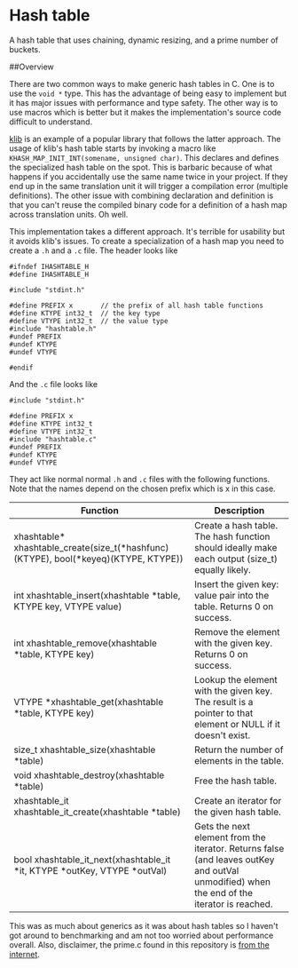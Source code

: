 Hash table
==========

A hash table that uses chaining, dynamic resizing, and a prime number of buckets.

##Overview

There are two common ways to make generic hash tables in C. One is to use the `void *` type. This has the advantage of being easy to implement but it has major issues with performance and type safety. The other way is to use macros which is better but it makes the implementation's source code difficult to understand.

[klib](https://github.com/attractivechaos/klib/) is an example of a popular library that follows the latter approach. The usage of klib's hash table starts by invoking a macro like `KHASH_MAP_INIT_INT(somename, unsigned char)`. This declares and defines the specialized hash table on the spot. This is barbaric because of what happens if you accidentally use the same name twice in your project. If they end up in the same translation unit it will trigger a compilation error (multiple definitions). The other issue with combining declaration and definition is that you can't reuse the compiled binary code for a definition of a hash map across translation units. Oh well.

This implementation takes a different approach. It's terrible for usability but it avoids klib's issues. To create a specialization of a hash map you need to create a `.h` and a `.c` file. The header looks like

    #ifndef IHASHTABLE_H
    #define IHASHTABLE_H

    #include "stdint.h"

    #define PREFIX x       // the prefix of all hash table functions
    #define KTYPE int32_t  // the key type
    #define VTYPE int32_t  // the value type
    #include "hashtable.h"
    #undef PREFIX
    #undef KTYPE
    #undef VTYPE

    #endif

And the `.c` file looks like 

    #include "stdint.h"

    #define PREFIX x
    #define KTYPE int32_t
    #define VTYPE int32_t
    #include "hashtable.c"
    #undef PREFIX
    #undef KTYPE
    #undef VTYPE

They act like normal normal `.h` and `.c` files with the following functions. Note that the names depend on the chosen prefix which is x in this case.

| Function     | Description        |
| ------------- |-------------|
| xhashtable\* xhashtable_create(size_t(\*hashfunc)(KTYPE), bool(\*keyeq)(KTYPE, KTYPE))  | Create a hash table. The hash function should ideally make each output (size_t) equally likely. | 
| int xhashtable_insert(xhashtable \*table, KTYPE key, VTYPE value)   | Insert the given key: value pair into the table. Returns 0 on success.        | 
| int xhashtable_remove(xhashtable \*table, KTYPE key) | Remove the element with the given key. Returns 0 on success. |
| VTYPE \*xhashtable_get(xhashtable \*table, KTYPE key) | Lookup the element with the given key. The result is a pointer to that element or NULL if it doesn't exist. |
| size_t xhashtable_size(xhashtable \*table) | Return the number of elements in the table. | 
| void xhashtable_destroy(xhashtable \*table) | Free the hash table. | 
| xhashtable_it xhashtable_it_create(xhashtable \*table) | Create an iterator for the given hash table. | 
| bool xhashtable_it_next(xhashtable_it \*it, KTYPE \*outKey, VTYPE \*outVal) | Gets the next element from the iterator. Returns false (and leaves outKey and outVal unmodified) when the end of the iterator is reached. | 

This was as much about generics as it was about hash tables so I haven't got around to benchmarking and am not too worried about performance overall. Also, disclaimer, the prime.c found in this repository is [from the internet](http://stackoverflow.com/a/5694432/1546343).
